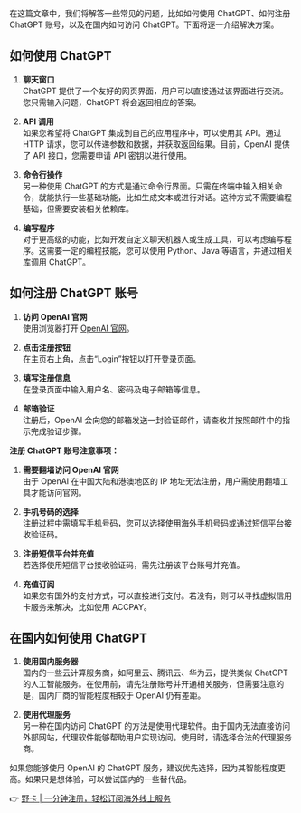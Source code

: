 在这篇文章中，我们将解答一些常见的问题，比如如何使用 ChatGPT、如何注册 ChatGPT 账号，以及在国内如何访问 ChatGPT。下面将逐一介绍解决方案。

## 如何使用 ChatGPT

1. **聊天窗口**  
   ChatGPT 提供了一个友好的网页界面，用户可以直接通过该界面进行交流。您只需输入问题，ChatGPT 将会返回相应的答案。

2. **API 调用**  
   如果您希望将 ChatGPT 集成到自己的应用程序中，可以使用其 API。通过 HTTP 请求，您可以传递参数和数据，并获取返回结果。目前，OpenAI 提供了 API 接口，您需要申请 API 密钥以进行使用。

3. **命令行操作**  
   另一种使用 ChatGPT 的方式是通过命令行界面。只需在终端中输入相关命令，就能执行一些基础功能，比如生成文本或进行对话。这种方式不需要编程基础，但需要安装相关依赖库。

4. **编写程序**  
   对于更高级的功能，比如开发自定义聊天机器人或生成工具，可以考虑编写程序。这需要一定的编程技能，您可以使用 Python、Java 等语言，并通过相关库调用 ChatGPT。

## 如何注册 ChatGPT 账号

1. **访问 OpenAI 官网**  
   使用浏览器打开 [OpenAI 官网](https://openai.com)。

2. **点击注册按钮**  
   在主页右上角，点击“Login”按钮以打开登录页面。

3. **填写注册信息**  
   在登录页面中输入用户名、密码及电子邮箱等信息。

4. **邮箱验证**  
   注册后，OpenAI 会向您的邮箱发送一封验证邮件，请查收并按照邮件中的指示完成验证步骤。

**注册 ChatGPT 账号注意事项：**

1. **需要翻墙访问 OpenAI 官网**  
   由于 OpenAI 在中国大陆和港澳地区的 IP 地址无法注册，用户需使用翻墙工具才能访问官网。

2. **手机号码的选择**  
   注册过程中需填写手机号码，您可以选择使用海外手机号码或通过短信平台接收验证码。

3. **注册短信平台并充值**  
   若选择使用短信平台接收验证码，需先注册该平台账号并充值。

4. **充值订阅**  
   如果您有国外的支付方式，可以直接进行支付。若没有，则可以寻找虚拟信用卡服务来解决，比如使用 ACCPAY。

## 在国内如何使用 ChatGPT

1. **使用国内服务器**  
   国内的一些云计算服务商，如阿里云、腾讯云、华为云，提供类似 ChatGPT 的人工智能服务。在使用前，请先注册账号并开通相关服务，但需要注意的是，国内厂商的智能程度相较于 OpenAI 仍有差距。

2. **使用代理服务**  
   另一种在国内访问 ChatGPT 的方法是使用代理软件。由于国内无法直接访问外部网站，代理软件能够帮助用户实现访问。使用时，请选择合法的代理服务商。

如果您能够使用 OpenAI 的 ChatGPT 服务，建议优先选择，因为其智能程度更高。如果只是想体验，可以尝试国内的一些替代品。

👉 [野卡 | 一分钟注册，轻松订阅海外线上服务](https://bit.ly/bewildcard)